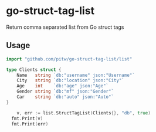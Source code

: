 # go-struct-tag-list
Return comma separated list from Go struct tags


## Usage ##

```go
import "github.com/pitw/go-struct-tag-list/list"
```


```go
type Clients struct {
	Name   string `db:"username" json:"Username"`
	City   string `db:"location" json:"City"`
	Age    int    `db:"age" json:"Age"`
	Gender string `db:"mf" json:"Gender"`
	Car    string `db:"auto" json:"Auto"`
}

	v, err := list.StructTagList(Clients{}, "db", true)
  fmt.Print(v)
  fmt.Print(err)
  
```
